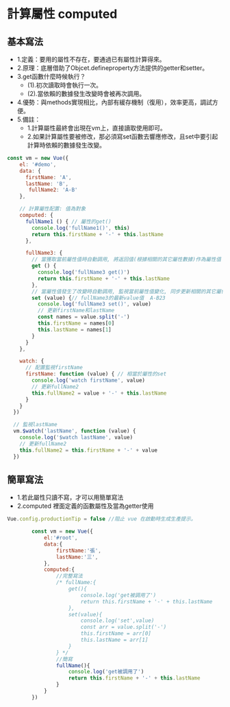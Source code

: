 # 計算屬性 computed

## 基本寫法

- 1.定義：要用的屬性不存在，要通過已有屬性計算得來。
- 2.原理：底層借助了Objcet.defineproperty方法提供的getter和setter。
- 3.get函數什麼時候執行？
	- (1).初次讀取時會執行一次。
	- (2).當依賴的數據發生改變時會被再次調用。
- 4.優勢：與methods實現相比，內部有緩存機制（復用），效率更高，調試方便。
- 5.備註：
	- 1.計算屬性最終會出現在vm上，直接讀取使用即可。
	- 2.如果計算屬性要被修改，那必須寫set函數去響應修改，且set中要引起計算時依賴的數據發生改變。

```javascript
const vm = new Vue({
    el: '#demo',
    data: {
      firstName: 'A',
      lastName: 'B',
       fullName2: 'A-B'
    },

    // 計算屬性配置: 值為對象
    computed: {
      fullName1 () { // 屬性的get()
        console.log('fullName1()', this)
        return this.firstName + '-' + this.lastName
      },

      fullName3: {
        // 當獲取當前屬性值時自動調用, 將返回值(根據相關的其它屬性數據)作為屬性值
        get () {
          console.log('fullName3 get()')
          return this.firstName + '-' + this.lastName
        },
        // 當屬性值發生了改變時自動調用, 監視當前屬性值變化, 同步更新相關的其它屬性值
        set (value) {// fullName3的最新value值  A-B23
          console.log('fullName3 set()', value)
          // 更新firstName和lastName
          const names = value.split('-')
          this.firstName = names[0]
          this.lastName = names[1]
        }
      }
    },

    watch: {
      // 配置監視firstName
      firstName: function (value) { // 相當於屬性的set
        console.log('watch firstName', value)
        // 更新fullName2
        this.fullName2 = value + '-' + this.lastName
      }
    }
  })

  // 監視lastName
  vm.$watch('lastName', function (value) {
    console.log('$watch lastName', value)
    // 更新fullName2
    this.fullName2 = this.firstName + '-' + value
  })
```

## 簡單寫法

- 1.若此屬性只讀不寫，才可以用簡單寫法
- 2.computed 裡面定義的函數屬性及當為getter使用

```javascript
Vue.config.productionTip = false //阻止 vue 在啟動時生成生產提示。

		const vm = new Vue({
			el:'#root',
			data:{
				firstName:'張',
				lastName:'三',
			},
			computed:{
				//完整寫法
				/* fullName:{
					get(){
						console.log('get被調用了')
						return this.firstName + '-' + this.lastName
					},
					set(value){
						console.log('set',value)
						const arr = value.split('-')
						this.firstName = arr[0]
						this.lastName = arr[1]
					}
				} */
				//簡寫
				fullName(){
					console.log('get被調用了')
					return this.firstName + '-' + this.lastName
				}
			}
		})
```